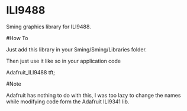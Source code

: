 # ILI9488

Sming graphics library for ILI9488.

#How To

Just add this library in your Sming/Sming/Libraries folder.

Then just use it like so in your application code

Adafruit_ILI9488 tft;

#Note

Adafruit has nothing to do with this, I was too lazy to change the names while modifying code form the Adafruit ILI9341 lib.


